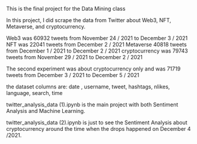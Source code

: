 This is the final project for the Data Mining class

In this project, I did scrape the data from Twitter about Web3, NFT, Metaverse, and cryptocurrency.

Web3 was 60932 tweets  from November 24 / 2021 to December 3 / 2021
NFT was 22041 tweets  from December 2 / 2021
Metaverse 40818 tweets from December 1 / 2021 to December 2 / 2021
cryptocurrency was 79743 tweets from November 29 / 2021 to December 2 / 2021

The second experiment was about cryptocurrency only and was 71719 tweets from December 3 / 2021 to December 5 / 2021

the dataset columns are:
date , username, tweet, hashtags, nlikes, language, search, time


twitter_analysis_data (1).ipynb is the main project with both Sentiment Analysis and Machine Learning.

twitter_analysis_data (2).ipynb is just to see the Sentiment Analysis about cryptocurrency around the time when the drops happened on December 4 /2021.


